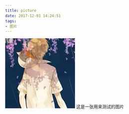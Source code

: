 ```yaml
---
title: picture
date: 2017-12-01 14:24:51
tags:
- 图片
---
```


!["这是一张测试显示的图片"](picture/images.jpeg)
这是一张用来测试的图片

